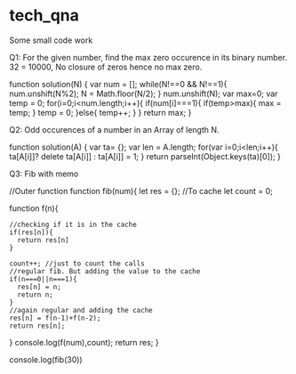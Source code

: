 # tech_qna
Some small code work

Q1: For the given number, find the max zero occurence in its binary number. 32 = 10000, No closure of zeros hence no max zero.

function solution(N) {
    var num = [];
    while(N!==0 && N!==1){
        num.unshift(N%2);
        N = Math.floor(N/2);
    }
    num.unshift(N);
    var max=0;
    var temp = 0;
    for(i=0;i<num.length;i++){
        if(num[i]===1){
            if(temp>max){
                max = temp;
            }
            temp = 0;
        }else{
            temp++;
        }
    }
    return max;
}

Q2: Odd occurences of a number in an Array of length N.

function solution(A) {
    var ta= {};
    var len = A.length;
    for(var i=0;i<len;i++){
        ta[A[i]]? delete ta[A[i]] : ta[A[i]] = 1;
    }
    return parseInt(Object.keys(ta)[0]);
}

Q3: Fib with memo

//Outer function
function fib(num){
  let res = {}; //To cache
  let count = 0;

  function f(n){
    
    //checking if it is in the cache
    if(res[n]){
      return res[n]
    }
    
    count++; //just to count the calls
    //regular fib. But adding the value to the cache
    if(n===0||n===1){
      res[n] = n;
      return n;
    }
    //again regular and adding the cache
    res[n] = f(n-1)+f(n-2);
    return res[n];
  }
  console.log(f(num),count);
  return res;
}

console.log(fib(30))
